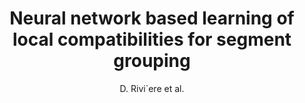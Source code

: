 ---
author: D. Rivi\`ere et al.
title: Neural network based learning of local compatibilities for segment grouping
year: 1998
type: book
booktitle: Lecture Notes in Computer Science (including subseries Lecture Notes in Artificial Intelligence and Lecture Notes in Bioinformatics)
---